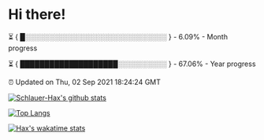 # Hi there!

⏳ { █░░░░░░░░░░░░░░░░░░░░░░░░░░░░░ } - 6.09% - Month progress

⏳ { ████████████████████░░░░░░░░░░ } - 67.06% - Year progress

⏰ Updated on Thu, 02 Sep 2021 18:24:24 GMT


[![Schlauer-Hax's github stats](https://github-readme-stats.vercel.app/api?username=Schlauer-Hax&show_icons=true&theme=dark&count_private=true)](https://github.com/Schlauer-Hax)


[![Top Langs](https://github-readme-stats.vercel.app/api/top-langs/?username=Schlauer-Hax&layout=compact&theme=dark)](https://github.com/Schlauer-Hax?tab=repositories)


[![Hax's wakatime stats](https://github-readme-stats.vercel.app/api/wakatime?username=Hax&theme=dark)](https://wakatime.com/@Hax)

